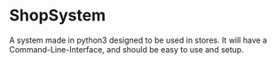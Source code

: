# ShopSystem
A system made in python3 designed to be used in stores.
It will have a Command-Line-Interface, and should be easy to use and setup.
